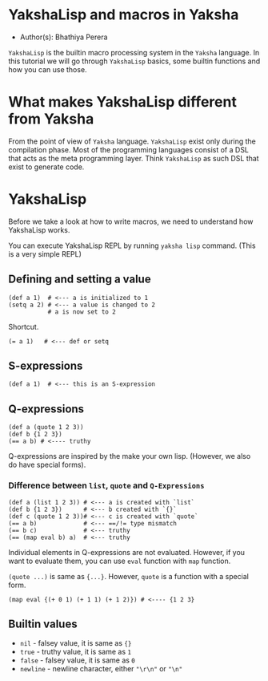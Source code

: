 # YakshaLisp and macros in Yaksha

- Author(s): Bhathiya Perera

`YakshaLisp` is the builtin macro processing system in the `Yaksha` language. In this tutorial we will go through `YakshaLisp` basics, some builtin functions and how you can use those.


# What makes YakshaLisp different from Yaksha

From the point of view of `Yaksha` language. `YakshaLisp` exist only during the compilation phase. Most of the programming languages consist of a DSL that acts as the meta programming layer. Think `YakshaLisp` as such DSL that exist to generate code.


# YakshaLisp

Before we take a look at how to write macros, we need to understand how YakshaLisp works.

You can execute YakshaLisp REPL by running `yaksha lisp` command. (This is a very simple REPL)

## Defining and setting a value

```yaksha
(def a 1)  # <--- a is initialized to 1
(setq a 2) # <--- a value is changed to 2 
           # a is now set to 2
```

Shortcut.

```yaksha
(= a 1)   # <--- def or setq
```

## S-expressions

```yaksha
(def a 1)  # <--- this is an S-expression
```

## Q-expressions

```yaksha
(def a (quote 1 2 3))
(def b {1 2 3})
(== a b) # <---- truthy
```

Q-expressions are inspired by the make your own lisp. (However, we also do have special forms). 

### Difference between `list`, `quote` and `Q-Expressions`

```yaksha
(def a (list 1 2 3)) # <--- a is created with `list`
(def b {1 2 3})      # <--- b created with `{}`
(def c (quote 1 2 3))# <--- c is created with `quote`
(== a b)             # <--- ==/!= type mismatch
(== b c)             # <--- truthy
(== (map eval b) a)  # <--- truthy
```

Individual elements in Q-expressions are not evaluated. However, if you want to evaluate them, you can use `eval` function with `map` function.

`(quote ...)` is same as `{...}`. However, `quote` is a function with a special form.

```yaksha
(map eval {(+ 0 1) (+ 1 1) (+ 1 2)}) # <---- {1 2 3}
```

## Builtin values

* `nil` - falsey value, it is same as `{}`
* `true` - truthy value, it is same as `1`
* `false` - falsey value, it is same as `0`
* `newline` - newline character, either `"\r\n"` or `"\n"`
